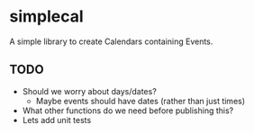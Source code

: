 # simplecal

A simple library to create Calendars containing Events.

## TODO
- Should we worry about days/dates? 
    - Maybe events should have dates (rather than just times)
- What other functions do we need before publishing this?
- Lets add unit tests
